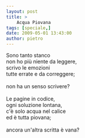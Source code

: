 ```yaml
---
layout: post
title: >
    Acqua Piovana
tags: [speciale,]
date: 2009-05-01 13:43:00
author: pietro
---
```

Sono tanto stanco<br/>non ho più niente da leggere,<br/>scrivo le emozioni<br/>tutte errate e da correggere;<br/><br/>non ha un senso scrivere?<br/><br/>Le pagine in codice,<br/>ogni soluzione lontana,<br/>c'è solo acqua nel calice<br/>ed è tutta piovana;<br/><br/>ancora un'altra scritta è vana?
